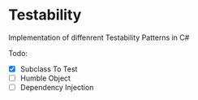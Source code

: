 # Testability

Implementation of diffenrent Testability Patterns in C#

Todo:
- [x] Subclass To Test
- [ ] Humble Object
- [ ] Dependency Injection
